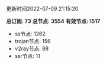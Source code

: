 更新时间2022-07-09 21:15:20

**总订阅: 73**
**总节点: 3554**
**有效节点: 1517**
- ss节点: 1262
- trojan节点: 156
- v2ray节点: 88
- ssr节点: 11
